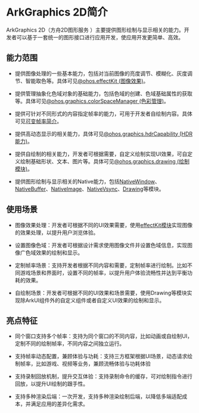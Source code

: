 # ArkGraphics 2D简介

ArkGraphics 2D（方舟2D图形服务 ）主要提供图形绘制与显示相关的能力。开发者可以基于一套统一的图形接口进行应用开发，使应用开发更简单、高效。

## 能力范围

- 提供图像处理的一些基本能力，包括对当前图像的亮度调节、模糊化、灰度调节、智能取色等。具体可见[@ohos.effectKit (图像效果)](../reference/apis-arkgraphics2d/js-apis-effectKit.md)。

- 提供管理抽象化色域对象的基础能力，包括色域的创建、色域基础属性的获取等。具体可见[@ohos.graphics.colorSpaceManager (色彩管理)](../reference/apis-arkgraphics2d/js-apis-colorSpaceManager.md)。

- 提供可针对不同形式的内容指定帧率的能力，可用于开发者自绘制内容。具体可见[可变帧率简介](displaysync-overview.md)。

- 提供高动态显示的相关能力，具体可见[@ohos.graphics.hdrCapability (HDR能力)](../reference/apis-arkgraphics2d/js-apis-hdrCapability.md)。

- 提供自绘制的相关能力，开发者可根据需要，自定义绘制实现UI效果，可自定义绘制基础形状、文本、图片等。具体可见[@ohos.graphics.drawing (绘制模块)](../reference/apis-arkgraphics2d/js-apis-graphics-drawing.md)。

- 提供图形绘制与显示相关的Native能力，包括[NativeWindow](../reference/apis-arkgraphics2d/_native_window.md)、[NativeBuffer](../reference/apis-arkgraphics2d/_o_h___native_buffer.md)、[NativeImage](../reference/apis-arkgraphics2d/_o_h___native_image.md)、[NativeVsync](../reference/apis-arkgraphics2d/_native_vsync.md)、[Drawing](../reference/apis-arkgraphics2d/_drawing.md)等模块。

## 使用场景

- 图像效果处理：开发者可根据不同的UI效果需要，使用[effectKit模块](../reference/apis-arkgraphics2d/js-apis-effectKit.md)实现图像的效果处理，以提升用户浏览体验。

- 设置图像色域：开发者可根据设计需求使用图像文件并设置色域信息，实现图像广色域效果的绘制和显示。

- 定制帧率场景：支持开发者根据不同内容和需要，定制帧率进行绘制。比如不同游戏场景和界面时，设置不同的帧率，以提升用户体验流畅性并达到平衡功耗的效果。

- 自绘制场景：开发者可根据不同的UI效果和场景需要，使用Drawing等模块实现除ArkUI组件外的自定义组件或者自定义UI效果的绘制和显示。

## 亮点特征

- 同个窗口支持多个帧率：支持为同个窗口的不同内容，比如动画或自绘制UI，定制不同的绘制帧率，不同内容之间独立运行。

- 支持帧率动态配置，兼顾体验与功耗：支持三方框架根据UI场景，动态请求绘制帧率，比如游戏、视频等业务，兼顾流畅体验与功耗体验
  
- 支持录制回放机制，提升交互体验：支持录制命令的缓存，可对绘制指令进行回放，以提升UI绘制的跟手性。
  
- 支持多种渲染后端：一次开发，支持多种渲染绘制后端，以降低多端适配成本，并满足应用的差异化需求。
  
